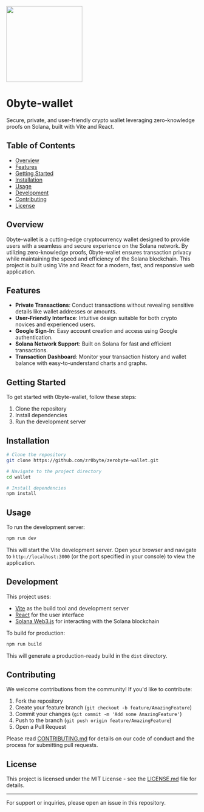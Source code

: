 <img src="https://pbs.twimg.com/profile_images/1837450642689839105/MNZA-W7J_400x400.jpg" style="width: 200px;"></img>
# 0byte-wallet

Secure, private, and user-friendly crypto wallet leveraging zero-knowledge proofs on Solana, built with Vite and React.

## Table of Contents
- [Overview](#overview)
- [Features](#features)
- [Getting Started](#getting-started)
- [Installation](#installation)
- [Usage](#usage)
- [Development](#development)
- [Contributing](#contributing)
- [License](#license)

## Overview

0byte-wallet is a cutting-edge cryptocurrency wallet designed to provide users with a seamless and secure experience on the Solana network. By utilizing zero-knowledge proofs, 0byte-wallet ensures transaction privacy while maintaining the speed and efficiency of the Solana blockchain. This project is built using Vite and React for a modern, fast, and responsive web application.

## Features

- **Private Transactions**: Conduct transactions without revealing sensitive details like wallet addresses or amounts.
- **User-Friendly Interface**: Intuitive design suitable for both crypto novices and experienced users.
- **Google Sign-In**: Easy account creation and access using Google authentication.
- **Solana Network Support**: Built on Solana for fast and efficient transactions.
- **Transaction Dashboard**: Monitor your transaction history and wallet balance with easy-to-understand charts and graphs.

## Getting Started

To get started with 0byte-wallet, follow these steps:

1. Clone the repository
2. Install dependencies
3. Run the development server

## Installation

```bash
# Clone the repository
git clone https://github.com/zr0byte/zerobyte-wallet.git

# Navigate to the project directory
cd wallet

# Install dependencies
npm install
```

## Usage

To run the development server:

```bash
npm run dev
```

This will start the Vite development server. Open your browser and navigate to `http://localhost:3000` (or the port specified in your console) to view the application.

## Development

This project uses:
- [Vite](https://vitejs.dev/) as the build tool and development server
- [React](https://reactjs.org/) for the user interface
- [Solana Web3.js](https://solana-labs.github.io/solana-web3.js/) for interacting with the Solana blockchain

To build for production:

```bash
npm run build
```

This will generate a production-ready build in the `dist` directory.

## Contributing

We welcome contributions from the community! If you'd like to contribute:

1. Fork the repository
2. Create your feature branch (`git checkout -b feature/AmazingFeature`)
3. Commit your changes (`git commit -m 'Add some AmazingFeature'`)
4. Push to the branch (`git push origin feature/AmazingFeature`)
5. Open a Pull Request

Please read [CONTRIBUTING.md](CONTRIBUTING.md) for details on our code of conduct and the process for submitting pull requests.

## License

This project is licensed under the MIT License - see the [LICENSE.md](LICENSE.md) file for details.

---

For support or inquiries, please open an issue in this repository.
